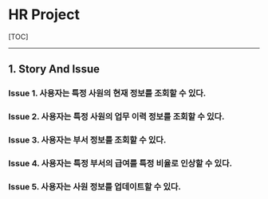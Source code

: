 # HR Project

[TOC]

------



## 1. Story And Issue

### Issue 1. 사용자는 특정 사원의 현재 정보를 조회할 수 있다.



### Issue 2. 사용자는 특정 사원의 업무 이력 정보를 조회할 수 있다.



### Issue 3. 사용자는 부서 정보를 조회할 수 있다.



### Issue 4. 사용자는 특정 부서의 급여를 특정 비율로 인상할 수 있다.



### Issue 5. 사용자는 사원 정보를 업데이트할 수 있다.




